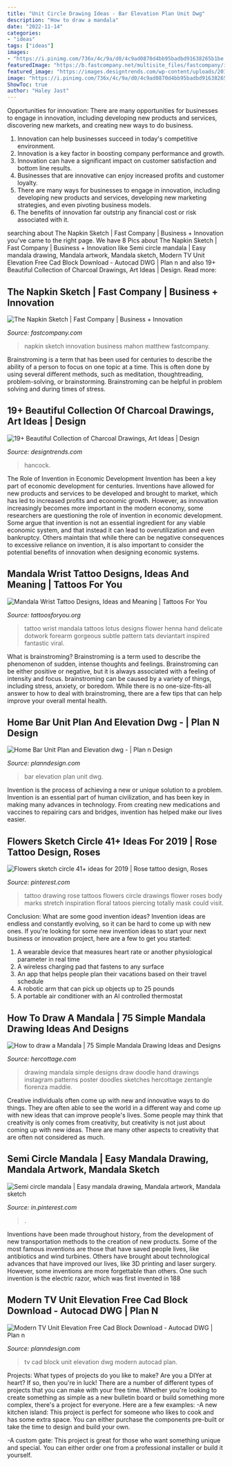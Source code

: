 ```yaml
---
title: "Unit Circle Drawing Ideas - Bar Elevation Plan Unit Dwg"
description: "How to draw a mandala"
date: "2022-11-14"
categories:
- "ideas"
tags: ["ideas"]
images:
- "https://i.pinimg.com/736x/4c/9a/d0/4c9ad0870d4bb95badbd91638265b1be.jpg"
featuredImage: "https://b.fastcompany.net/multisite_files/fastcompany/imagecache/1280/fc_files/2008/756444-the-napkin-sketch-panoramic.jpg"
featured_image: "https://images.designtrends.com/wp-content/uploads/2016/03/07232258/Hankock-Charcoal-Drawing.jpg"
image: "https://i.pinimg.com/736x/4c/9a/d0/4c9ad0870d4bb95badbd91638265b1be.jpg"
ShowToc: true
author: "Haley Jast"
---
```



Opportunities for innovation: There are many opportunities for businesses to engage in innovation, including developing new products and services, discovering new markets, and creating new ways to do business.
1. Innovation can help businesses succeed in today's competitive environment.
2. Innovation is a key factor in boosting company performance and growth.
3. Innovation can have a significant impact on customer satisfaction and bottom line results.
4. Businesses that are innovative can enjoy increased profits and customer loyalty.
5. There are many ways for businesses to engage in innovation, including developing new products and services, developing new marketing strategies, and even pivoting business models.
6. The benefits of innovation far outstrip any financial cost or risk associated with it.

	

		
searching about The Napkin Sketch | Fast Company | Business + Innovation you've came to the right page. We have 8 Pics about The Napkin Sketch | Fast Company | Business + Innovation like Semi circle mandala | Easy mandala drawing, Mandala artwork, Mandala sketch, Modern TV Unit Elevation Free Cad Block Download - Autocad DWG | Plan n and also 19+ Beautiful Collection of Charcoal Drawings, Art Ideas | Design. Read more:
		
    
## The Napkin Sketch | Fast Company | Business + Innovation

<img loading=lazy src="https://b.fastcompany.net/multisite_files/fastcompany/imagecache/1280/fc_files/2008/756444-the-napkin-sketch-panoramic.jpg" onerror="this.onerror=null;this.src='https://tse4.mm.bing.net/th?id=OIP.9678WUOgzrlh7ESIzUVWlQHaC5&amp;pid=15.1';" alt="The Napkin Sketch | Fast Company | Business + Innovation">

_Source: fastcompany.com_

>napkin sketch innovation business mahon matthew fastcompany. 

	

Brainstroming is a term that has been used for centuries to describe the ability of a person to focus on one topic at a time. This is often done by using several different methods, such as meditation, thoughtreading, problem-solving, or brainstorming. Brainstroming can be helpful in problem solving and during times of stress.

    
## 19+ Beautiful Collection Of Charcoal Drawings, Art Ideas | Design

<img loading=lazy src="https://images.designtrends.com/wp-content/uploads/2016/03/07232258/Hankock-Charcoal-Drawing.jpg" onerror="this.onerror=null;this.src='https://tse1.mm.bing.net/th?id=OIP.lh8H7QWPYNNAJmoVMskWNAHaJ4&amp;pid=15.1';" alt="19+ Beautiful Collection of Charcoal Drawings, Art Ideas | Design">

_Source: designtrends.com_

>hancock. 

	

The Role of Invention in Economic Development
Invention has been a key part of economic development for centuries. Inventions have allowed for new products and services to be developed and brought to market, which has led to increased profits and economic growth. 
However, as innovation increasingly becomes more important in the modern economy, some researchers are questioning the role of invention in economic development. Some argue that invention is not an essential ingredient for any viable economic system, and that instead it can lead to overutilization and even bankruptcy. Others maintain that while there can be negative consequences to excessive reliance on invention, it is also important to consider the potential benefits of innovation when designing economic systems.

    
## Mandala Wrist Tattoo Designs, Ideas And Meaning | Tattoos For You

<img loading=lazy src="https://www.tattoosforyou.org/wp-content/uploads/2017/05/Mandala-Tattoo-on-Wrist.jpg" onerror="this.onerror=null;this.src='https://tse4.mm.bing.net/th?id=OIP.2ukEx2a595VTEFRR4zRJ4gHaLI&amp;pid=15.1';" alt="Mandala Wrist Tattoo Designs, Ideas and Meaning | Tattoos For You">

_Source: tattoosforyou.org_

>tattoo wrist mandala tattoos lotus designs flower henna hand delicate dotwork forearm gorgeous subtle pattern tats deviantart inspired fantastic viral. 

	

What is brainstroming?
Brainstroming is a term used to describe the phenomenon of sudden, intense thoughts and feelings. Brainstroming can be either positive or negative, but it is always associated with a feeling of intensity and focus. brainstroming can be caused by a variety of things, including stress, anxiety, or boredom. While there is no one-size-fits-all answer to how to deal with brainstroming, there are a few tips that can help improve your overall mental health.

    
## Home Bar Unit Plan And Elevation Dwg - | Plan N Design

<img loading=lazy src="https://www.planndesign.com/sites/default/files/styles/1200x620/public/2019/04/home-bar-unit-plan-and-elevation-dwg.jpg?itok=OYouhAh5" onerror="this.onerror=null;this.src='https://tse4.mm.bing.net/th?id=OIP.bgAd7-4H6amaEwfNN38BgQHaD0&amp;pid=15.1';" alt="Home Bar Unit Plan and Elevation dwg - | Plan n Design">

_Source: planndesign.com_

>bar elevation plan unit dwg. 

	

Invention is the process of achieving a new or unique solution to a problem. Invention is an essential part of human civilization, and has been key in making many advances in technology. From creating new medications and vaccines to repairing cars and bridges, invention has helped make our lives easier.

    
## Flowers Sketch Circle 41+ Ideas For 2019 | Rose Tattoo Design, Roses

<img loading=lazy src="https://i.pinimg.com/736x/57/d0/5c/57d05cd9aeaea0557088bdec05cdf671.jpg" onerror="this.onerror=null;this.src='https://tse4.mm.bing.net/th?id=OIP.hjTb4dM-ICfW4kYSrJzDUwAAAA&amp;pid=15.1';" alt="Flowers sketch circle 41+ ideas for 2019 | Rose tattoo design, Roses">

_Source: pinterest.com_

>tattoo drawing rose tattoos flowers circle drawings flower roses body marks stretch inspiration floral tatoos piercing totally mask could visit. 

	

Conclusion: What are some good invention ideas?
Invention ideas are endless and constantly evolving, so it can be hard to come up with new ones. If you're looking for some new invention ideas to start your next business or innovation project, here are a few to get you started: 
1. A wearable device that measures heart rate or another physiological parameter in real time 
2. A wireless charging pad that fastens to any surface 
3. An app that helps people plan their vacations based on their travel schedule 
4. A robotic arm that can pick up objects up to 25 pounds 
5. A portable air conditioner with an AI controlled thermostat 

    
## How To Draw A Mandala | 75 Simple Mandala Drawing Ideas And Designs

<img loading=lazy src="https://www.hercottage.com/wp-content/uploads/2019/08/How-to-draw-a-Mandala-40-Simple-Mandala-Drawing-ideas-and-Designs-1.jpg" onerror="this.onerror=null;this.src='https://tse4.mm.bing.net/th?id=OIP.6IgH84zJxZUaRg4F_rvqLQHaJ4&amp;pid=15.1';" alt="How to draw a Mandala | 75 Simple Mandala Drawing Ideas and Designs">

_Source: hercottage.com_

>drawing mandala simple designs draw doodle hand drawings instagram patterns poster doodles sketches hercottage zentangle fiorenza maddie. 

	

Creative individuals often come up with new and innovative ways to do things. They are often able to see the world in a different way and come up with new ideas that can improve people's lives. Some people may think that creativity is only comes from creativity, but creativity is not just about coming up with new ideas. There are many other aspects to creativity that are often not considered as much.

    
## Semi Circle Mandala | Easy Mandala Drawing, Mandala Artwork, Mandala Sketch

<img loading=lazy src="https://i.pinimg.com/736x/4c/9a/d0/4c9ad0870d4bb95badbd91638265b1be.jpg" onerror="this.onerror=null;this.src='https://tse4.mm.bing.net/th?id=OIP.7Yd4aoUS7qVStZM3vHBBrAHaN_&amp;pid=15.1';" alt="Semi circle mandala | Easy mandala drawing, Mandala artwork, Mandala sketch">

_Source: in.pinterest.com_

>. 

	

Inventions have been made throughout history, from the development of new transportation methods to the creation of new products. Some of the most famous inventions are those that have saved people lives, like antibiotics and wind turbines. Others have brought about technological advances that have improved our lives, like 3D printing and laser surgery. However, some inventions are more forgettable than others. One such invention is the electric razor, which was first invented in 188
    
## Modern TV Unit Elevation Free Cad Block Download - Autocad DWG | Plan N

<img loading=lazy src="https://www.planndesign.com/sites/default/files/styles/1200x620/public/2020/06/modern-tv-unit-elevation-free-cad-block-download.jpg?itok=lKmURBwg" onerror="this.onerror=null;this.src='https://tse4.mm.bing.net/th?id=OIP.Tz3Bmlvsm9r0c36W-oIzSwHaD0&amp;pid=15.1';" alt="Modern TV Unit Elevation Free Cad Block Download - Autocad DWG | Plan n">

_Source: planndesign.com_

>tv cad block unit elevation dwg modern autocad plan. 

	

Projects: What types of projects do you like to make?
Are you a DIYer at heart? If so, then you're in luck! There are a number of different types of projects that you can make with your free time. Whether you're looking to create something as simple as a new bulletin board or build something more complex, there's a project for everyone. Here are a few examples: 
-A new kitchen island: This project is perfect for someone who likes to cook and has some extra space. You can either purchase the components pre-built or take the time to design and build your own. 

-A custom gate: This project is great for those who want something unique and special. You can either order one from a professional installer or build it yourself.

